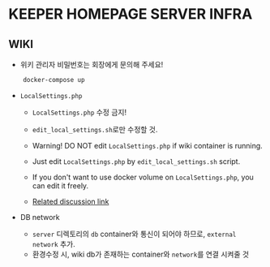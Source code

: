 # KEEPER HOMEPAGE SERVER INFRA

## WIKI

- 위키 관리자 비밀번호는 회장에게 문의해 주세요!

```bash
    docker-compose up
```

- `LocalSettings.php`

  - `LocalSettings.php` 수정 금지!
  - `edit_local_settings.sh`로만 수정할 것.

  - Warning! DO NOT edit `LocalSettings.php` if wiki container is running.
  - Just edit `LocalSettings.php` by `edit_local_settings.sh` script.
  - If you don't want to use docker volume on `LocalSettings.php`, you can edit it freely.

  - [Related discussion link](https://github.com/KEEPER31337/Homepage-Infra/pull/2#discussion_r902809768)

- DB network
  - `server` 디렉토리의 `db` container와 통신이 되어야 하므로, `external network` 추가.
  - 환경수정 시, wiki db가 존재하는 container와 `network`를 연결 시켜줄 것
